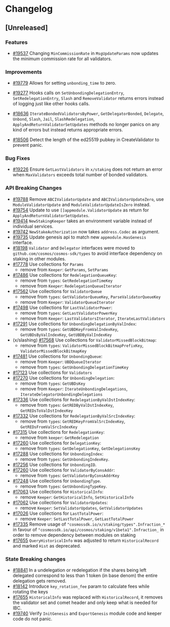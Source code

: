 <!--
Guiding Principles:
Changelogs are for humans, not machines.
There should be an entry for every single version.
The same types of changes should be grouped.
Versions and sections should be linkable.
The latest version comes first.
The release date of each version is displayed.
Mention whether you follow Semantic Versioning.
Usage:
Change log entries are to be added to the Unreleased section under the
appropriate stanza (see below). Each entry should ideally include a tag and
the Github issue reference in the following format:
* (<tag>) [#<issue-number>] Changelog message.
Types of changes (Stanzas):
"Features" for new features.
"Improvements" for changes in existing functionality.
"Deprecated" for soon-to-be removed features.
"Bug Fixes" for any bug fixes.
"API Breaking" for breaking exported APIs used by developers building on SDK.
Ref: https://keepachangelog.com/en/1.0.0/
-->

# Changelog

## [Unreleased]

### Features

* [#19537](https://github.com/cosmos/cosmos-sdk/pull/19537) Changing `MinCommissionRate` in `MsgUpdateParams` now updates the minimum commission rate for all validators.

### Improvements

* [#19779](https://github.com/cosmos/cosmos-sdk/pull/19779) Allows for setting `unbonding_time` to zero.

* [#19277](https://github.com/cosmos/cosmos-sdk/pull/19277) Hooks calls on `SetUnbondingDelegationEntry`, `SetRedelegationEntry`, `Slash` and `RemoveValidator` returns errors instead of logging just like other hooks calls.
* [#18636](https://github.com/cosmos/cosmos-sdk/pull/18636) `IterateBondedValidatorsByPower`, `GetDelegatorBonded`, `Delegate`, `Unbond`, `Slash`, `Jail`, `SlashRedelegation`, `ApplyAndReturnValidatorSetUpdates` methods no longer panics on any kind of errors but instead returns appropriate errors.
* [#18506](https://github.com/cosmos/cosmos-sdk/pull/18506) Detect the length of the ed25519 pubkey in CreateValidator to prevent panic.

### Bug Fixes

* [#19226](https://github.com/cosmos/cosmos-sdk/pull/19226) Ensure `GetLastValidators` in `x/staking` does not return an error when `MaxValidators` exceeds total number of bonded validators.

### API Breaking Changes

* [#19788](https://github.com/cosmos/cosmos-sdk/pull/19788) Remove `ABCIValidatorUpdate` and `ABCIValidatorUpdateZero`, use `ModuleValidatorUpdate` and `ModuleValidatorUpdateIsZero` instead.
* [#19754](https://github.com/cosmos/cosmos-sdk/pull/19754) Update to use `[]appmodule.ValidatorUpdate` as return for `ApplyAndReturnValidatorSetUpdates`.
* [#19414](https://github.com/cosmos/cosmos-sdk/pull/19414) `NewStakingKeeper` takes an environment variable instead of individual services.
* [#19742](https://github.com/cosmos/cosmos-sdk/pull/19742) `NewStakeAuthorization` now takes `address.Codec` as argument.
* [#19735](https://github.com/cosmos/cosmos-sdk/pull/19735) Update genesis api to match new `appmodule.HasGenesis` interface.
* [#18198](https://github.com/cosmos/cosmos-sdk/pull/18198) `Validator` and `Delegator` interfaces were moved to `github.com/cosmos/cosmos-sdk/types` to avoid interface dependency on staking in other modules.
* [#17778](https://github.com/cosmos/cosmos-sdk/pull/17778) Use collections for `Params`
    * remove from `Keeper`: `GetParams`, `SetParams`
* [#17486](https://github.com/cosmos/cosmos-sdk/pull/17486) Use collections for `RedelegationQueueKey`:
    * remove from `types`: `GetRedelegationTimeKey`
    * remove from `Keeper`: `RedelegationQueueIterator`
* [#17562](https://github.com/cosmos/cosmos-sdk/pull/17562) Use collections for `ValidatorQueue`
    * remove from `types`: `GetValidatorQueueKey`, `ParseValidatorQueueKey`
    * remove from `Keeper`: `ValidatorQueueIterator`
* [#17498](https://github.com/cosmos/cosmos-sdk/pull/17498) Use collections for `LastValidatorPower`:
    * remove from `types`: `GetLastValidatorPowerKey`
    * remove from `Keeper`: `LastValidatorsIterator`, `IterateLastValidators`
* [#17291](https://github.com/cosmos/cosmos-sdk/pull/17291) Use collections for `UnbondingDelegationByValIndex`:
    * remove from `types`: `GetUBDKeyFromValIndexKey`, `GetUBDsByValIndexKey`, `GetUBDByValIndexKey`
* (x/slashing) [#17568](https://github.com/cosmos/cosmos-sdk/pull/17568) Use collections for `ValidatorMissedBlockBitmap`:
    * remove from `types`: `ValidatorMissedBlockBitmapPrefixKey`, `ValidatorMissedBlockBitmapKey`
* [#17481](https://github.com/cosmos/cosmos-sdk/pull/17481) Use collections for `UnbondingQueue`:
    * remove from `Keeper`: `UBDQueueIterator`
    * remove from `types`: `GetUnbondingDelegationTimeKey`
* [#17123](https://github.com/cosmos/cosmos-sdk/pull/17123) Use collections for `Validators`
* [#17270](https://github.com/cosmos/cosmos-sdk/pull/17270) Use collections for `UnbondingDelegation`:
    * remove from `types`: `GetUBDsKey`
    * remove from `Keeper`: `IterateUnbondingDelegations`, `IterateDelegatorUnbondingDelegations`
* [#17336](https://github.com/cosmos/cosmos-sdk/pull/17336) Use collections for `RedelegationByValDstIndexKey`:
    * remove from `types`: `GetREDByValDstIndexKey`, `GetREDsToValDstIndexKey`
* [#17332](https://github.com/cosmos/cosmos-sdk/pull/17332) Use collections for `RedelegationByValSrcIndexKey`:
    * remove from `types`: `GetREDKeyFromValSrcIndexKey`, `GetREDsFromValSrcIndexKey`
* [#17315](https://github.com/cosmos/cosmos-sdk/pull/17315) Use collections for `RedelegationKey`:
    * remove from `keeper`: `GetRedelegation`
* [#17260](https://github.com/cosmos/cosmos-sdk/pull/17260) Use collections for `DelegationKey`:
    * remove from `types`: `GetDelegationKey`, `GetDelegationsKey`
* [#17288](https://github.com/cosmos/cosmos-sdk/pull/17288) Use collections for `UnbondingIndex`:
    * remove from `types`: `GetUnbondingIndexKey`.
* [#17256](https://github.com/cosmos/cosmos-sdk/pull/17256) Use collections for `UnbondingID`.
* [#17260](https://github.com/cosmos/cosmos-sdk/pull/17260) Use collections for `ValidatorByConsAddr`:
    * remove from `types`: `GetValidatorByConsAddrKey`
* [#17248](https://github.com/cosmos/cosmos-sdk/pull/17248) Use collections for `UnbondingType`.
    * remove from `types`: `GetUnbondingTypeKey`.
* [#17063](https://github.com/cosmos/cosmos-sdk/pull/17063) Use collections for `HistoricalInfo`:
    * remove `Keeper`: `GetHistoricalInfo`, `SetHistoricalInfo`
* [#17062](https://github.com/cosmos/cosmos-sdk/pull/17062) Use collections for `ValidatorUpdates`:
    * remove `Keeper`: `SetValidatorUpdates`, `GetValidatorUpdates`
* [#17026](https://github.com/cosmos/cosmos-sdk/pull/17026) Use collections for `LastTotalPower`:
    * remove `Keeper`: `SetLastTotalPower`, `GetLastTotalPower`
* [#17335](https://github.com/cosmos/cosmos-sdk/pull/17335) Remove usage of `"cosmossdk.io/x/staking/types".Infraction_*` in favour of `"cosmossdk.io/api/cosmos/staking/v1beta1".Infraction_` in order to remove dependency between modules on staking
* [#17655](https://github.com/cosmos/cosmos-sdk/pull/17655) `QueryHistoricalInfo` was adjusted to return `HistoricalRecord` and marked `Hist` as deprecated.

### State Breaking changes

* [#18841](https://github.com/cosmos/cosmos-sdk/pull/18841) In a undelegation or redelegation if the shares being left delegated correspond to less than 1 token (in base denom) the entire delegation gets removed.
* [#18142](https://github.com/cosmos/cosmos-sdk/pull/18142) Introduce `key_rotation_fee` param to calculate fees while rotating the keys
* [#17655](https://github.com/cosmos/cosmos-sdk/pull/17655) `HistoricalInfo` was replaced with `HistoricalRecord`, it removes the validator set and comet header and only keep what is needed for IBC.
* [#19740](https://github.com/cosmos/cosmos-sdk/pull/19740) Verify `InitGenesis` and `ExportGenesis` module code and keeper code do not panic.
